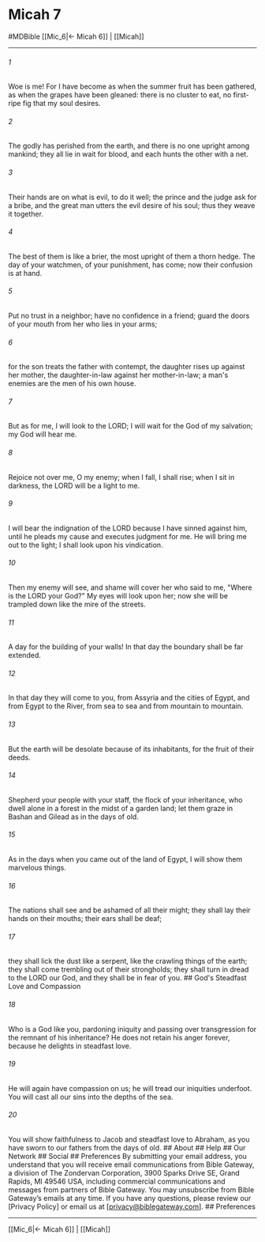 # Micah 7
#MDBible
[[Mic_6|← Micah 6]] | [[Micah]]

***


###### 1 
Woe is me! For I have become as when the summer fruit has been gathered, as when the grapes have been gleaned: there is no cluster to eat, no first-ripe fig that my soul desires. 

###### 2 
The godly has perished from the earth, and there is no one upright among mankind; they all lie in wait for blood, and each hunts the other with a net. 

###### 3 
Their hands are on what is evil, to do it well; the prince and the judge ask for a bribe, and the great man utters the evil desire of his soul; thus they weave it together. 

###### 4 
The best of them is like a brier, the most upright of them a thorn hedge. The day of your watchmen, of your punishment, has come; now their confusion is at hand. 

###### 5 
Put no trust in a neighbor; have no confidence in a friend; guard the doors of your mouth from her who lies in your arms; 

###### 6 
for the son treats the father with contempt, the daughter rises up against her mother, the daughter-in-law against her mother-in-law; a man's enemies are the men of his own house. 

###### 7 
But as for me, I will look to the LORD; I will wait for the God of my salvation; my God will hear me. 

###### 8 
Rejoice not over me, O my enemy; when I fall, I shall rise; when I sit in darkness, the LORD will be a light to me. 

###### 9 
I will bear the indignation of the LORD because I have sinned against him, until he pleads my cause and executes judgment for me. He will bring me out to the light; I shall look upon his vindication. 

###### 10 
Then my enemy will see, and shame will cover her who said to me, "Where is the LORD your God?" My eyes will look upon her; now she will be trampled down like the mire of the streets. 

###### 11 
A day for the building of your walls! In that day the boundary shall be far extended. 

###### 12 
In that day they will come to you, from Assyria and the cities of Egypt, and from Egypt to the River, from sea to sea and from mountain to mountain. 

###### 13 
But the earth will be desolate because of its inhabitants, for the fruit of their deeds. 

###### 14 
Shepherd your people with your staff, the flock of your inheritance, who dwell alone in a forest in the midst of a garden land; let them graze in Bashan and Gilead as in the days of old. 

###### 15 
As in the days when you came out of the land of Egypt, I will show them marvelous things. 

###### 16 
The nations shall see and be ashamed of all their might; they shall lay their hands on their mouths; their ears shall be deaf; 

###### 17 
they shall lick the dust like a serpent, like the crawling things of the earth; they shall come trembling out of their strongholds; they shall turn in dread to the LORD our God, and they shall be in fear of you. ## God's Steadfast Love and Compassion 

###### 18 
Who is a God like you, pardoning iniquity and passing over transgression for the remnant of his inheritance? He does not retain his anger forever, because he delights in steadfast love. 

###### 19 
He will again have compassion on us; he will tread our iniquities underfoot. You will cast all our sins into the depths of the sea. 

###### 20 
You will show faithfulness to Jacob and steadfast love to Abraham, as you have sworn to our fathers from the days of old. ## About ## Help ## Our Network ## Social ## Preferences By submitting your email address, you understand that you will receive email communications from Bible Gateway, a division of The Zondervan Corporation, 3900 Sparks Drive SE, Grand Rapids, MI 49546 USA, including commercial communications and messages from partners of Bible Gateway. You may unsubscribe from Bible Gateway&rsquo;s emails at any time. If you have any questions, please review our [Privacy Policy] or email us at [privacy@biblegateway.com]. ## Preferences

***

[[Mic_6|← Micah 6]] | [[Micah]]
